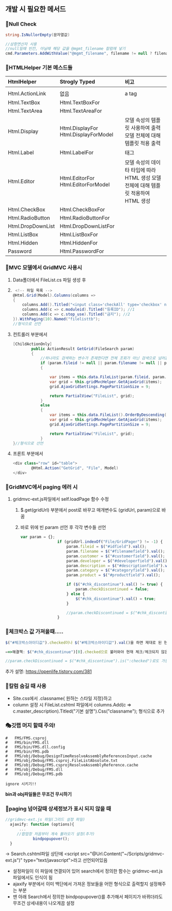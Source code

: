 ## 개발 시 필요한 메서드



### 🍿Null Check

```c#
string.IsNullorEmpty(문자열값)
```

```c#
//삼항연산자 사용
//null일때 빈칸, 아닐때 해당 값을 @mgmt_filename 칼럼에 넣기
cmd.Parameters.AddWithValue("@mgmt_filename", filename != null ? filename : "");
```



### 🧀HTMLHelper 기본 메스드들

| **HtmlHelper**    | **Strogly Typed**                    | **비고**                                                     |
| :---------------- | :----------------------------------- | :----------------------------------------------------------- |
|                   |                                      |                                                              |
| Html.ActionLink   | 없음                                 | a tag                                                        |
| Html.TextBox      | Html.TextBoxFor                      |                                                              |
| Html.TextArea     | Html.TextAreaFor                     |                                                              |
| Html.Display      | Html.DisplayFor Html.DisplayForModel | 모델 속성의 템플릿 사용하여 출력 모델 전체에 대해 템플릿 적용 출력 |
| Html.Label        | Html.LabelFor                        | <label> 태그                                                 |
| Html.Editor       | Html.EditorFor  Html.EditorForModel  | 모델 속성의 데이타 타입에 따라 HTML 생성 모델 전체에 대해 템플릿 적용하여 HTML 생성 |
| Html.CheckBox     | Html.CheckBoxFor                     |                                                              |
| Html.RadioButton  | Html.RadioButtonFor                  |                                                              |
| Html.DropDownList | Html.DropDownListFor                 |                                                              |
| Html.ListBox      | Html.ListBoxFor                      |                                                              |
| Html.Hidden       | Html.HiddenFor                       |                                                              |
| Password          | Html.PasswordFor                     |                                                              |



### 🥞MVC 모델에서 GridMVC 사용시

1. Data폴더에서 FileList.cs 파일 생성 후 

2. ```c#
    <!-- 파일 목록 -->
   @Html.Grid(Model).Columns(columns =>
   {
       columns.Add().Titled("<input class='checkAll' type='checkbox' name='checkAll' value='.checkAll'/>").Encoded(false).Sanitized(false).SetWidth(10).RenderValueAs(o => Html.CheckBox("checkeditem", o.selected));
       columns.Add(c => c.moduleid).Titled("등록ID"); //1
       columns.Add(c => c.stop_use).Titled("금지"); //2
   }).WithPaging(10).Named("filelisttb");
   //형식으로 선언
   ```

3. 컨트롤러 부분에서

   ```c#
   [ChildActionOnly]
           public ActionResult GetGrid(FileSearch param)
           {
               //하나라도 검색하는 변수가 존재한다면 전체 조회가 아닌 검색으로 넘어감
               if (param.fileid != null || param.filename != null || param.customer != null || param.developer != null || param.description != null || param.category != null || param.product != null || param.checkDiscontinued != null)
               {
   
                   var items = this.data.FileList(param.fileid, param.filename, param.customer, param.developer, param.description, param.category, param.product, param.checkDiscontinued).OrderByDescending(f => f.moduleid);
                   var grid = this.gridMvcHelper.GetAjaxGrid(items);
                   grid.AjaxGridSettings.PagePartitionSize = 9;
   
                   return PartialView("FileList", grid);
               }
               else
               {
                   var items = this.data.FileList().OrderByDescending(f => f.moduleid);
                   var grid = this.gridMvcHelper.GetAjaxGrid(items);
                   grid.AjaxGridSettings.PagePartitionSize = 9;
   
                   return PartialView("FileList", grid);
               }
   }//형식으로 선언
   ```

   

4. 프론트 부분에서

   ```c#
   <div class="row" id="table">
           @Html.Action("GetGrid", "File", Model)
   </div>
   ```

   

### 🥐GridMVC에서 paging 에러 시

1. gridmvc-ext.js파일에서 self.loadPage 함수 수정

   1. $.get(gridUrl) 부분에서 post로 바꾸고 매개변수도 (gridUrl, param)으로 바꿈

   2. 바로 위에 빈 param 선언 후 각각 변수들 선언

      ```javascript
      var param = {};
                      if (gridUrl.indexOf("File/GridPager") != -1) {
                          param.fileid = $("#idfield").val(); 
                          param.filename = $("#filenamefield").val();
                          param.customer = $("#customerfield").val();
                          param.developer = $("#developerfield").val();
                          param.description = $("#descriptionfield").val();
                          param.category = $("#categoryfield").val();
                          param.product = $("#productfield").val();
      
                          if ($("#chk_discontinue").val() != true) {
                              param.checkDiscontinued = false;
                          } else {
                              $("#chk_discontinue").val() = true;
                          }
      
                          //param.checkDiscontinued = $("#chk_discontinue").val();
                      }
      ```




### 💎체크박스 값 가져올때.....

```javascript
$("#체크박스아이디값").checked이나 $("#체크박스아이디값").val()을 하면 제대로 된 현재 체크박스 값을 못가져옴!!

==>해결책: $("#chk_discontinue")[0].checked으로 불러와야 현재 체크/체크되지 않은 체크박스 값을 실시간으로 가져올 수 있음, 페이징 처리시 유지됨

//param.checkDiscontinued = $("#chk_discontinue").is(":checked")로도 가능
```

추가 설명: https://openlife.tistory.com/381



### 🎈칼럼 숨길 때 사용

- Site.css에서 .classname{ 원하는 스타일 지정}하고
- column 설정 시 FileList.cshtml 파일에서 columns.Add(c => c.master_description).Titled("기본 설명").Css("classname"); 형식으로 추가



### 🎭깃랩 머지 할때 주의!

```
#   FMS/FMS.csproj
#   FMS/bin/FMS.dll
#   FMS/bin/FMS.dll.config
#   FMS/bin/FMS.pdb
#   FMS/obj/Debug/DesignTimeResolveAssemblyReferencesInput.cache
#   FMS/obj/Debug/FMS.csproj.FileListAbsolute.txt
#   FMS/obj/Debug/FMS.csprojResolveAssemblyReference.cache
#   FMS/obj/Debug/FMS.dll
#   FMS/obj/Debug/FMS.pdb

ignore 시키기!!
```

**bin과 obj파일들은 무조건 무시하기**



### 🥐paging 넘어갈때 상세정보가 표시 되지 않을 때

```javascript
//gridmvc-ext.js 파일(그리드 설정 파일)
  ajaxify: function (options){
      ...
     //팝업창 처음부터 계속 불러오기 설정(추가)
            bindpopupover(); 
  }

```

-> Search.cshtml파일 상단에 <script src="@Url.Content("~/Scripts/gridmvc-ext.js")" type="text/javascript"></script>라고 선언되어있음

- 설정파일이 이 파일에 연결되어 있어 search에서 정의한 함수는 gridmvc-ext.js 파일에서도 인식이 됨
- ajaxify 부분에서 이미 백단에서 가져온 정보들을 어떤 형식으로 출력할지 설정해주는 부분
- 맨 아래 Search에서 정의한 bindpopupover()를 추가해서 페이지가 바뀌더라도 무조건 상세내용이 나오게끔 설정
